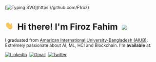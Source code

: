 [![Typing SVG](https://readme-typing-svg.herokuapp.com?font=Poppins&color=929292&size=50&center=true&vCenter=true&width=1000&height=150&lines=Welcome+to+my+GitHub+Profile!)](https://github.com/F1roz)

# <img src="assets/img/wave.gif"  width="27" height="27"> &nbsp;Hi there! I'm Firoz Fahim&nbsp; ![](https://komarev.com/ghpvc/?username=F1roz&label=PROFILE+VIEWS&color=blueviolet)

I graduated from [American International University-Bangladesh (AIUB)](https://www.aiub.edu/). Extremely passionate about AI, ML, HCI and Blockchain. I'm  **available** at: <br>

[![LinkedIn](https://img.shields.io/badge/linkedin-%230077B5.svg?style=for-the-badge&logo=linkedin&logoColor=white)](https://www.linkedin.com/in/firozfahim/)&nbsp;&nbsp;[![Gmail](https://img.shields.io/badge/Gmail-D14836?style=for-the-badge&logo=gmail&logoColor=white)](mailto:feroz.fahim.9@gmail.com)&nbsp;&nbsp;[![Twitter](https://img.shields.io/badge/Twitter-%231DA1F2.svg?style=for-the-badge&logo=Twitter&logoColor=white)](https://twitter.com/FirozFahimm)&nbsp;&nbsp;

<br>
<br>

